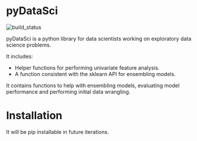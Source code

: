 # pyDataSci
![build_status](https://travis-ci.org/FChmiel/pyCompete.svg?branch=master)

pyDataSci is a python library for data scientists working on exploratory data science problems. 


It includes:
- Helper functions for performing univariate feature analysis.
- A function consistent with the sklearn API for ensembling models.

It contains functions to help with ensembling models, evaluating model performance and performing initial data wrangling.

# Installation

It will be pip installable in future iterations.
